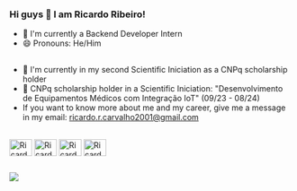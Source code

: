### Hi guys 👋 I am Ricardo Ribeiro!

- 🌱 I'm currently a Backend Developer Intern
- 😄 Pronouns: He/Him

##

- 🥼 I'm currently in my second Scientific Iniciation as a CNPq scholarship holder
- 🥼 CNPq scholarship holder in a Scientific Iniciation: "Desenvolvimento de Equipamentos Médicos com Integração IoT" (09/23 - 08/24)
- If you want to know more about me and my career, give me a message in my email: ricardo.r.carvalho2001@gmail.com

<div style="display: inline_block"><br>
  <img align="center" alt="Ricardo-CSharp" height="30" width="40" src="https://cdn.jsdelivr.net/gh/devicons/devicon/icons/csharp/csharp-original.svg" />
  <img align="center" alt="Ricardo-Java" height="30" width="40" src="https://cdn.jsdelivr.net/gh/devicons/devicon/icons/java/java-original.svg" />
  <img align="center" alt="Ricardo-DotNet" height="30" width="40" src="https://cdn.jsdelivr.net/gh/devicons/devicon/icons/dot-net/dot-net-original.svg" />
  <img align="center" alt="Ricardo-Git" height="30" width="40" src="https://cdn.jsdelivr.net/gh/devicons/devicon/icons/git/git-original.svg" />
</div>


  ##
 
<div>
  <a href="https://www.linkedin.com/in/ricardoribeirodecarvalho/" target="_blank"><img src="https://img.shields.io/badge/-LinkedIn-%230077B5?style=for-the-badge&logo=linkedin&logoColor=white" target="_blank"></a> 
  
</div>
